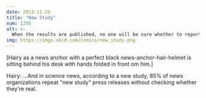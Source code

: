 ```yaml
---
date: 2013-11-25
title: "New Study"
num: 1295
alt: >-
  When the results are published, no one will be sure whether to report on them again.
img: https://imgs.xkcd.com/comics/new_study.png
---
```

[Hairy as a news anchor with a perfect black news-anchor-hair-helmet is sitting behind his desk with hands folded in front om him.]

Hairy: ...And in science news, according to a new study, 85% of news organizations repeat "new study" press releases without checking whether they're real.